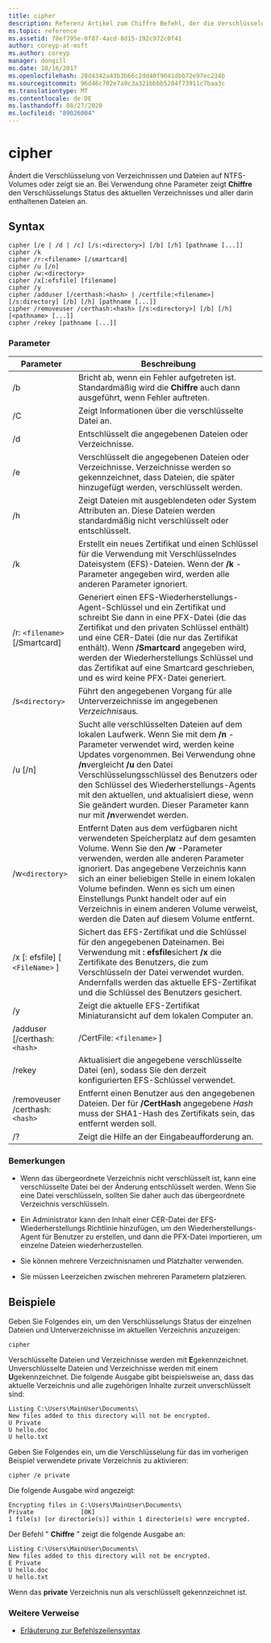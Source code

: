 ```yaml
---
title: cipher
description: Referenz Artikel zum Chiffre Befehl, der die Verschlüsselung von Verzeichnissen und Dateien auf NTFS-Volumes anzeigt oder ändert.
ms.topic: reference
ms.assetid: 78ef795e-0f87-4acd-8d15-192c972c0f41
author: coreyp-at-msft
ms.author: coreyp
manager: dongill
ms.date: 10/16/2017
ms.openlocfilehash: 28d4342a43b3b66c2dd40f9041dbb72e97ec234b
ms.sourcegitcommit: 96d46c702e7a9c3a321bbbb5284f73911c7baa3c
ms.translationtype: MT
ms.contentlocale: de-DE
ms.lasthandoff: 08/27/2020
ms.locfileid: "89026004"
---
```

# <a name="cipher"></a>cipher

Ändert die Verschlüsselung von Verzeichnissen und Dateien auf NTFS-Volumes oder zeigt sie an. Bei Verwendung ohne Parameter zeigt **Chiffre** den Verschlüsselungs Status des aktuellen Verzeichnisses und aller darin enthaltenen Dateien an.

## <a name="syntax"></a>Syntax

```
cipher [/e | /d | /c] [/s:<directory>] [/b] [/h] [pathname [...]]
cipher /k
cipher /r:<filename> [/smartcard]
cipher /u [/n]
cipher /w:<directory>
cipher /x[:efsfile] [filename]
cipher /y
cipher /adduser [/certhash:<hash> | /certfile:<filename>] [/s:directory] [/b] [/h] [pathname [...]]
cipher /removeuser /certhash:<hash> [/s:<directory>] [/b] [/h] [<pathname> [...]]
cipher /rekey [pathname [...]]
```

### <a name="parameters"></a>Parameter

| Parameter | Beschreibung |
| ---------- | ----------- |
| /b | Bricht ab, wenn ein Fehler aufgetreten ist. Standardmäßig wird die **Chiffre** auch dann ausgeführt, wenn Fehler auftreten. |
| /C | Zeigt Informationen über die verschlüsselte Datei an. |
| /d | Entschlüsselt die angegebenen Dateien oder Verzeichnisse. |
| /e | Verschlüsselt die angegebenen Dateien oder Verzeichnisse. Verzeichnisse werden so gekennzeichnet, dass Dateien, die später hinzugefügt werden, verschlüsselt werden. |
| /h | Zeigt Dateien mit ausgeblendeten oder System Attributen an. Diese Dateien werden standardmäßig nicht verschlüsselt oder entschlüsselt. |
| /k | Erstellt ein neues Zertifikat und einen Schlüssel für die Verwendung mit Verschlüsselndes Dateisystem (EFS)-Dateien. Wenn der **/k** -Parameter angegeben wird, werden alle anderen Parameter ignoriert. |
| /r: `<filename>` [/Smartcard] | Generiert einen EFS-Wiederherstellungs-Agent-Schlüssel und ein Zertifikat und schreibt Sie dann in eine PFX-Datei (die das Zertifikat und den privaten Schlüssel enthält) und eine CER-Datei (die nur das Zertifikat enthält). Wenn **/Smartcard** angegeben wird, werden der Wiederherstellungs Schlüssel und das Zertifikat auf eine Smartcard geschrieben, und es wird keine PFX-Datei generiert. |
| /s`<directory>` | Führt den angegebenen Vorgang für alle Unterverzeichnisse im angegebenen *Verzeichnis*aus. |
| /u [/n] |  Sucht alle verschlüsselten Dateien auf dem lokalen Laufwerk. Wenn Sie mit dem **/n** -Parameter verwendet wird, werden keine Updates vorgenommen. Bei Verwendung ohne **/n**vergleicht **/u** den Datei Verschlüsselungsschlüssel des Benutzers oder den Schlüssel des Wiederherstellungs-Agents mit den aktuellen, und aktualisiert diese, wenn Sie geändert wurden. Dieser Parameter kann nur mit **/n**verwendet werden. |
| /w`<directory>` | Entfernt Daten aus dem verfügbaren nicht verwendeten Speicherplatz auf dem gesamten Volume. Wenn Sie den **/w** -Parameter verwenden, werden alle anderen Parameter ignoriert. Das angegebene Verzeichnis kann sich an einer beliebigen Stelle in einem lokalen Volume befinden. Wenn es sich um einen Einstellungs Punkt handelt oder auf ein Verzeichnis in einem anderen Volume verweist, werden die Daten auf diesem Volume entfernt. |
| /x [: efsfile] [ `<FileName>` ] | Sichert das EFS-Zertifikat und die Schlüssel für den angegebenen Dateinamen. Bei Verwendung mit **: efsfile**sichert **/x** die Zertifikate des Benutzers, die zum Verschlüsseln der Datei verwendet wurden. Andernfalls werden das aktuelle EFS-Zertifikat und die Schlüssel des Benutzers gesichert. |
| /y | Zeigt die aktuelle EFS-Zertifikat Miniaturansicht auf dem lokalen Computer an. |
| /adduser [/certhash:`<hash>` | /CertFile: `<filename>` ] |
| /rekey | Aktualisiert die angegebene verschlüsselte Datei (en), sodass Sie den derzeit konfigurierten EFS-Schlüssel verwendet. |
| /removeuser /certhash:`<hash>` | Entfernt einen Benutzer aus den angegebenen Dateien. Der für **/CertHash** angegebene *Hash* muss der SHA1-Hash des Zertifikats sein, das entfernt werden soll. |
| /? | Zeigt die Hilfe an der Eingabeaufforderung an. |

### <a name="remarks"></a>Bemerkungen

- Wenn das übergeordnete Verzeichnis nicht verschlüsselt ist, kann eine verschlüsselte Datei bei der Änderung entschlüsselt werden. Wenn Sie eine Datei verschlüsseln, sollten Sie daher auch das übergeordnete Verzeichnis verschlüsseln.

- Ein Administrator kann den Inhalt einer CER-Datei der EFS-Wiederherstellungs Richtlinie hinzufügen, um den Wiederherstellungs-Agent für Benutzer zu erstellen, und dann die PFX-Datei importieren, um einzelne Dateien wiederherzustellen.

- Sie können mehrere Verzeichnisnamen und Platzhalter verwenden.

- Sie müssen Leerzeichen zwischen mehreren Parametern platzieren.

## <a name="examples"></a>Beispiele

Geben Sie Folgendes ein, um den Verschlüsselungs Status der einzelnen Dateien und Unterverzeichnisse im aktuellen Verzeichnis anzuzeigen:

```
cipher
```

Verschlüsselte Dateien und Verzeichnisse werden mit **E**gekennzeichnet. Unverschlüsselte Dateien und Verzeichnisse werden mit einem **U**gekennzeichnet. Die folgende Ausgabe gibt beispielsweise an, dass das aktuelle Verzeichnis und alle zugehörigen Inhalte zurzeit unverschlüsselt sind:

```
Listing C:\Users\MainUser\Documents\
New files added to this directory will not be encrypted.
U Private
U hello.doc
U hello.txt
```

Geben Sie Folgendes ein, um die Verschlüsselung für das im vorherigen Beispiel verwendete private Verzeichnis zu aktivieren:

```
cipher /e private
```

Die folgende Ausgabe wird angezeigt:

```
Encrypting files in C:\Users\MainUser\Documents\
Private             [OK]
1 file(s) [or directorie(s)] within 1 directorie(s) were encrypted.
```

Der Befehl " **Chiffre** " zeigt die folgende Ausgabe an:

```
Listing C:\Users\MainUser\Documents\
New files added to this directory will not be encrypted.
E Private
U hello.doc
U hello.txt
```

Wenn das **private** Verzeichnis nun als verschlüsselt gekennzeichnet ist.

### <a name="additional-references"></a>Weitere Verweise

- [Erläuterung zur Befehlszeilensyntax](command-line-syntax-key.md)
